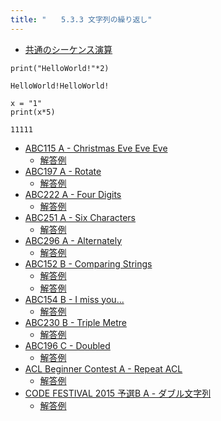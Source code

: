 ```yaml
---
title: "　　5.3.3 文字列の繰り返し"
---
```


* [共通のシーケンス演算](https://docs.python.org/ja/3/library/stdtypes.html#common-sequence-operations)

```python:サンプルコード
print("HelloWorld!"*2)
```

```text:実行結果
HelloWorld!HelloWorld!
```

```python:サンプルコード
x = "1"
print(x*5)
```

```text:実行結果
11111
```

- [ABC115 A - Christmas Eve Eve Eve](https://atcoder.jp/contests/abc115/tasks/abc115_a)
    - [解答例](https://atcoder.jp/contests/abc115/submissions/17500138)
- [ABC197 A - Rotate](https://atcoder.jp/contests/abc197/tasks/abc197_a)
    - [解答例](https://atcoder.jp/contests/abc197/submissions/21428107)
- [ABC222 A - Four Digits](https://atcoder.jp/contests/abc222/tasks/abc222_a)
    - [解答例](https://atcoder.jp/contests/abc222/submissions/26995797)
- [ABC251 A - Six Characters](https://atcoder.jp/contests/abc251/tasks/abc251_a)
    - [解答例](https://atcoder.jp/contests/abc251/submissions/31713806)
- [ABC296 A - Alternately](https://atcoder.jp/contests/abc296/tasks/abc296_a)
    - [解答例](https://atcoder.jp/contests/abc296/submissions/40393388)
- [ABC152 B - Comparing Strings](https://atcoder.jp/contests/abc152/tasks/abc152_b)
    - [解答例](https://atcoder.jp/contests/abc152/submissions/17500215)
    - [解答例](https://atcoder.jp/contests/abc152/submissions/17500223)
- [ABC154 B - I miss you...](https://atcoder.jp/contests/abc154/tasks/abc154_b)
    - [解答例](https://atcoder.jp/contests/abc154/submissions/17500245)
- [ABC230 B - Triple Metre](https://atcoder.jp/contests/abc230/tasks/abc230_b)
    - [解答例](https://atcoder.jp/contests/abc230/submissions/28883705)
- [ABC196 C - Doubled](https://atcoder.jp/contests/abc196/tasks/abc196_c)
    - [解答例](https://atcoder.jp/contests/abc196/submissions/21537610)
- [ACL Beginner Contest A - Repeat ACL](https://atcoder.jp/contests/abl/tasks/abl_a)
    - [解答例](https://atcoder.jp/contests/abl/submissions/24901520)
- [CODE FESTIVAL 2015 予選B A - ダブル文字列](https://atcoder.jp/contests/code-festival-2015-qualb/tasks/codefestival_2015_qualB_a)
    - [解答例](https://atcoder.jp/contests/code-festival-2015-qualb/submissions/17500268)